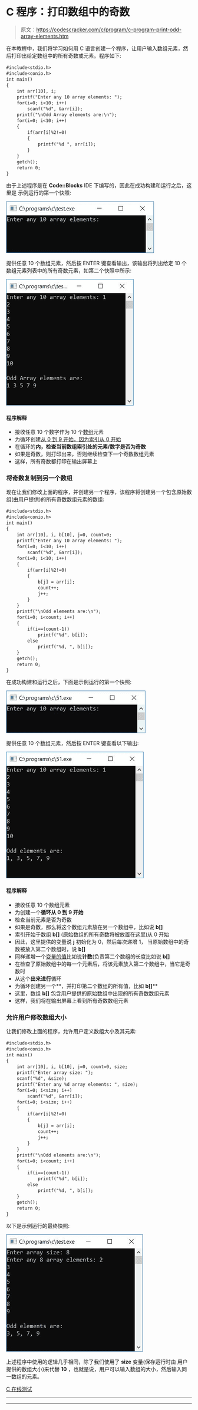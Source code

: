 # C 程序：打印数组中的奇数

> 原文：<https://codescracker.com/c/program/c-program-print-odd-array-elements.htm>

在本教程中，我们将学习如何用 C 语言创建一个程序，让用户输入数组元素，然后打印出给定数组中的所有奇数或元素。程序如下:

```
#include<stdio.h>
#include<conio.h>
int main()
{
    int arr[10], i;
    printf("Enter any 10 array elements: ");
    for(i=0; i<10; i++)
        scanf("%d", &arr[i]);
    printf("\nOdd Array elements are:\n");
    for(i=0; i<10; i++)
    {
        if(arr[i]%2!=0)
        {
            printf("%d ", arr[i]);
        }
    }
    getch();
    return 0;
}
```

由于上述程序是在 **Code::Blocks** IDE 下编写的，因此在成功构建和运行之后，这里是 示例运行的第一个快照:

![c print odd values from array](img/2b9801cfe9d4e0fd1a4662ab27dbf5f6.png)

提供任意 10 个数组元素，然后按 ENTER 键查看输出，该输出将列出给定 10 个数组元素列表中的所有奇数元素，如第二个快照中所示:

![print odd array values as output c](img/a6023c30133fe3a3c5a111263e156acd.png)

#### 程序解释

*   接收任意 10 个数字作为 10 个[数组](/c/c-arrays.htm)元素
*   为循环创建[从 0 到 9 开始，因为索引从 0 开始](/c/c-for-loop.htm)
*   在循环的**内，检查当前数组索引处的元素/数字是否为奇数**
*   如果是奇数，则打印出来，否则继续检查下一个奇数数组元素
*   这样，所有奇数都打印在输出屏幕上

### 将奇数复制到另一个数组

现在让我们修改上面的程序，并创建另一个程序，该程序将创建另一个包含原始数组(由用户提供)的所有奇数数组元素的数组:

```
#include<stdio.h>
#include<conio.h>
int main()
{
    int arr[10], i, b[10], j=0, count=0;
    printf("Enter any 10 array elements: ");
    for(i=0; i<10; i++)
        scanf("%d", &arr[i]);
    for(i=0; i<10; i++)
    {
        if(arr[i]%2!=0)
        {
            b[j] = arr[i];
            count++;
            j++;
        }
    }
    printf("\nOdd elements are:\n");
    for(i=0; i<count; i++)
    {
        if(i==(count-1))
            printf("%d", b[i]);
        else
            printf("%d, ", b[i]);
    }
    getch();
    return 0;
}
```

在成功构建和运行之后，下面是示例运行的第一个快照:

![c program print odd array elements](img/49f44025c1b37864f371fa333a349f45.png)

提供任意 10 个数组元素，然后按 ENTER 键查看以下输出:

![print odd array elements c](img/5b600eb3bc0410447de4b9a5db3299eb.png)

#### 程序解释

*   接收任意 10 个数组元素
*   为创建一个**循环从 0 到 9 开始**
*   检查当前元素是否为奇数
*   如果是奇数，那么将这个数组元素放在另一个数组中，比如说 **b[]**
*   索引开始于数组 **b[]** (原始数组的所有奇数将被放置在这里)从 0 开始
*   因此，这里提供的变量说 **j** 初始化为 0，然后每次递增 1， 当原始数组中的奇数被放入第二个数组时，说 **b[]**
*   同样递增一个[变量的值](/c/c-variables.htm)比如说**计数**(负责第二个数组的长度比如说 **b[]**
*   在检查了原始数组中的每一个元素后，将该元素放入第二个数组中，当它是奇数时
*   从这个**出来进行**循环
*   为循环创建另一个**，并打印第二个数组的所有值，比如 **b[]****
*   这里，数组 **b[]** 包含用户提供的原始数组中出现的所有奇数数组元素
*   这样，我们将在输出屏幕上看到所有奇数数组元素

### 允许用户修改数组大小

让我们修改上面的程序，允许用户定义数组大小及其元素:

```
#include<stdio.h>
#include<conio.h>
int main()
{
    int arr[10], i, b[10], j=0, count=0, size;
    printf("Enter array size: ");
    scanf("%d", &size);
    printf("Enter any %d array elements: ", size);
    for(i=0; i<size; i++)
        scanf("%d", &arr[i]);
    for(i=0; i<size; i++)
    {
        if(arr[i]%2!=0)
        {
            b[j] = arr[i];
            count++;
            j++;
        }
    }
    printf("\nOdd elements are:\n");
    for(i=0; i<count; i++)
    {
        if(i==(count-1))
            printf("%d", b[i]);
        else
            printf("%d, ", b[i]);
    }
    getch();
    return 0;
}
```

以下是示例运行的最终快照:

![c print odd array elements](img/09fdb6a854f039c5e8c8f5d46eeeb470.png)

上述程序中使用的逻辑几乎相同，除了我们使用了 **size** 变量(保存运行时由 用户提供的数组大小)来代替 **10** ，也就是说，用户可以输入数组的大小，然后输入同一数组的元素。

[C 在线测试](/exam/showtest.php?subid=2)

* * *

* * *